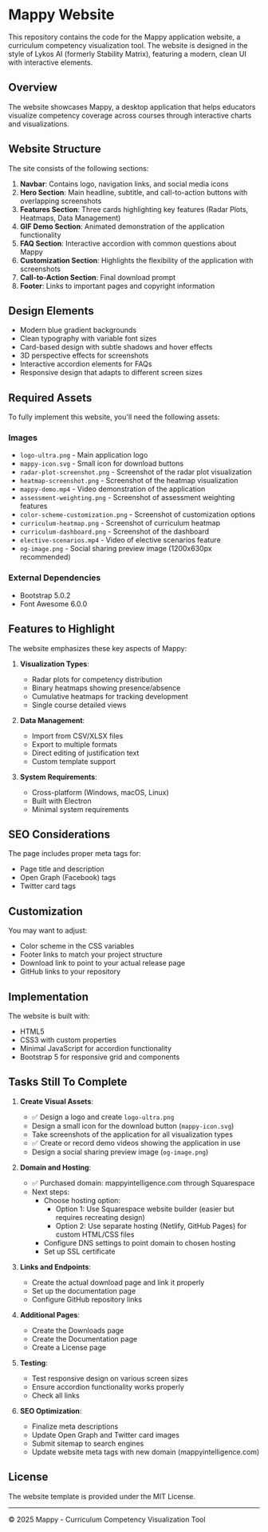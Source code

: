 # Mappy Website

This repository contains the code for the Mappy application website, a curriculum competency visualization tool. The website is designed in the style of Lykos AI (formerly Stability Matrix), featuring a modern, clean UI with interactive elements.

## Overview

The website showcases Mappy, a desktop application that helps educators visualize competency coverage across courses through interactive charts and visualizations.

## Website Structure

The site consists of the following sections:

1. **Navbar**: Contains logo, navigation links, and social media icons
2. **Hero Section**: Main headline, subtitle, and call-to-action buttons with overlapping screenshots
3. **Features Section**: Three cards highlighting key features (Radar Plots, Heatmaps, Data Management)
4. **GIF Demo Section**: Animated demonstration of the application functionality
5. **FAQ Section**: Interactive accordion with common questions about Mappy
6. **Customization Section**: Highlights the flexibility of the application with screenshots
7. **Call-to-Action Section**: Final download prompt
8. **Footer**: Links to important pages and copyright information

## Design Elements

- Modern blue gradient backgrounds
- Clean typography with variable font sizes
- Card-based design with subtle shadows and hover effects
- 3D perspective effects for screenshots
- Interactive accordion elements for FAQs
- Responsive design that adapts to different screen sizes

## Required Assets

To fully implement this website, you'll need the following assets:

### Images
- `logo-ultra.png` - Main application logo
- `mappy-icon.svg` - Small icon for download buttons
- `radar-plot-screenshot.png` - Screenshot of the radar plot visualization
- `heatmap-screenshot.png` - Screenshot of the heatmap visualization
- `mappy-demo.mp4` - Video demonstration of the application
- `assessment-weighting.png` - Screenshot of assessment weighting features
- `color-scheme-customization.png` - Screenshot of customization options
- `curriculum-heatmap.png` - Screenshot of curriculum heatmap
- `curriculum-dashboard.png` - Screenshot of the dashboard
- `elective-scenarios.mp4` - Video of elective scenarios feature
- `og-image.png` - Social sharing preview image (1200x630px recommended)

### External Dependencies
- Bootstrap 5.0.2
- Font Awesome 6.0.0

## Features to Highlight

The website emphasizes these key aspects of Mappy:

1. **Visualization Types**:
   - Radar plots for competency distribution
   - Binary heatmaps showing presence/absence
   - Cumulative heatmaps for tracking development
   - Single course detailed views

2. **Data Management**:
   - Import from CSV/XLSX files
   - Export to multiple formats
   - Direct editing of justification text
   - Custom template support

3. **System Requirements**:
   - Cross-platform (Windows, macOS, Linux)
   - Built with Electron
   - Minimal system requirements

## SEO Considerations

The page includes proper meta tags for:
- Page title and description
- Open Graph (Facebook) tags
- Twitter card tags

## Customization

You may want to adjust:
- Color scheme in the CSS variables
- Footer links to match your project structure
- Download link to point to your actual release page
- GitHub links to your repository

## Implementation

The website is built with:
- HTML5
- CSS3 with custom properties
- Minimal JavaScript for accordion functionality
- Bootstrap 5 for responsive grid and components

## Tasks Still To Complete

1. **Create Visual Assets**:
   - ✅ Design a logo and create `logo-ultra.png`
   - Design a small icon for the download button (`mappy-icon.svg`)
   - Take screenshots of the application for all visualization types
   - ✅ Create or record demo videos showing the application in use
   - Design a social sharing preview image (`og-image.png`)

2. **Domain and Hosting**:
   - ✅ Purchased domain: mappyintelligence.com through Squarespace
   - Next steps:
     - Choose hosting option:
       - Option 1: Use Squarespace website builder (easier but requires recreating design)
       - Option 2: Use separate hosting (Netlify, GitHub Pages) for custom HTML/CSS files
     - Configure DNS settings to point domain to chosen hosting
     - Set up SSL certificate

3. **Links and Endpoints**:
   - Create the actual download page and link it properly
   - Set up the documentation page
   - Configure GitHub repository links

4. **Additional Pages**:
   - Create the Downloads page
   - Create the Documentation page
   - Create a License page

5. **Testing**:
   - Test responsive design on various screen sizes
   - Ensure accordion functionality works properly
   - Check all links

6. **SEO Optimization**:
   - Finalize meta descriptions
   - Update Open Graph and Twitter card images
   - Submit sitemap to search engines
   - Update website meta tags with new domain (mappyintelligence.com)

## License

The website template is provided under the MIT License.

---

© 2025 Mappy - Curriculum Competency Visualization Tool